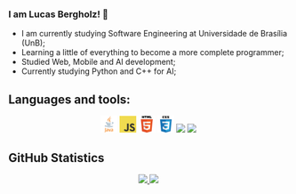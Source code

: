 ### I am Lucas Bergholz! 👋

- I am currently studying Software Engineering at Universidade de Brasília (UnB);
- Learning a little of everything to become a more complete programmer;
- Studied Web, Mobile and AI development;
- Currently studying Python and C++ for AI;

## **Languages and tools:**  
<div align = "Center">
<code><img height="30" src="https://raw.githubusercontent.com/github/explore/80688e429a7d4ef2fca1e82350fe8e3517d3494d/topics/java/java.png"></code>
<code><img height="30" src="https://raw.githubusercontent.com/github/explore/80688e429a7d4ef2fca1e82350fe8e3517d3494d/topics/javascript/javascript.png"></code>
<code><img height="30" src="https://raw.githubusercontent.com/github/explore/80688e429a7d4ef2fca1e82350fe8e3517d3494d/topics/html/html.png"></code>
<code><img height="30" src="https://raw.githubusercontent.com/github/explore/80688e429a7d4ef2fca1e82350fe8e3517d3494d/topics/css/css.png"></code>
<code><img height="30" src="https://raw.githubusercontent.com/jmnote/z-icons/master/svg/python.svg"></code>
<code><img height="30" src="https://raw.githubusercontent.com/jmnote/z-icons/master/svg/c.svg"></code>
</div>

## **GitHub Statistics**

<div align="center" margin-top="50px">
  <a href="https://github.com/LucasBergholz">
  <img height="140em" src="https://github-readme-stats.vercel.app/api?username=LucasBergholz&show_icons=true&theme=transparent&include_all_commits=true&count_private=true"/>
  <img height="140em" src="https://github-readme-stats.vercel.app/api/top-langs/?username=LucasBergholz&layout=compact&langs_count=8&theme=transparent"/>
</div>
